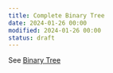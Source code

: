 ```yaml
---
title: Complete Binary Tree
date: 2024-01-26 00:00
modified: 2024-01-26 00:00
status: draft
---
```


See [Binary Tree](binary-tree.md)